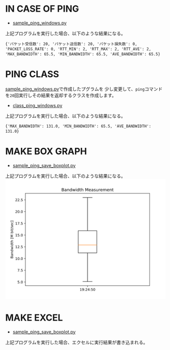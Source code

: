 # IN CASE OF PING
- [sample_ping_windows.py](../prog/sample_ping_windows.py)

上記プログラムを実行した場合、以下のような結果になる。
```
{'パケット受信数': 20, 'パケット送信数': 20, 'パケット損失数': 0, 'PACKET_LOSS_RATE': 0, 'RTT_MIN': 2, 'RTT_MAX': 2, 'RTT_AVE': 2, 'MAX_BANDWIDTH': 65.5, 'MIN_BANDWIDTH': 65.5, 'AVE_BANDWIDTH': 65.5}
```
# PING CLASS
[sample_ping_windows.py](../prog/sample_ping_windows.py)で作成したプグラムを
少し変更して、`ping`コマンドを`20`回実行しその結果を返却するクラスを作成します。
- [class_ping_windows.py](../prog/class_ping_windows.py)

上記プログラムを実行した場合、以下のような結果になる。
```
{'MAX_BANDWIDTH': 131.0, 'MIN_BANDWIDTH': 65.5, 'AVE_BANDWIDTH': 131.0}
```
# MAKE BOX GRAPH
- [sample_ping_save_boxplot.py](../prog/sample_ping_boxplot.py)

上記プログラムを実行した場合、以下のような結果になる。
![img_boxplot_linux](/prog/img_boxplot_linux.svg)

# MAKE EXCEL
- [sample_ping_save_boxplot.py](../prog/sample_ping_openxl.py)

上記プログラムを実行した場合、エクセルに実行結果が書き込まれる。
